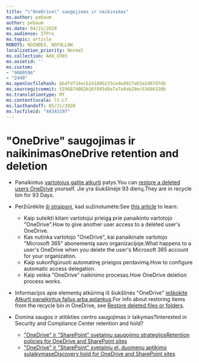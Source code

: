```yaml
---
title: "\"OneDrive\" saugojimas ir naikinimas"
ms.author: pebaum
author: pebaum
ms.date: 04/21/2020
ms.audience: ITPro
ms.topic: article
ROBOTS: NOINDEX, NOFOLLOW
localization_priority: Normal
ms.collection: Adm_O365
ms.assetid: ''
ms.custom:
- "9000596"
- "2440"
ms.openlocfilehash: bbdfdf34ecb24189b233ceded917a03a2d07d7db
ms.sourcegitcommit: 5296874062b16f945d9a7a7a9ab29ec53686310b
ms.translationtype: MT
ms.contentlocale: lt-LT
ms.lasthandoff: 05/21/2020
ms.locfileid: "44343197"
---
```

# <a name="onedrive-retention-and-deletion"></a><span data-ttu-id="40f65-102">"OneDrive" saugojimas ir naikinimas</span><span class="sxs-lookup"><span data-stu-id="40f65-102">OneDrive retention and deletion</span></span>

- <span data-ttu-id="40f65-103">Panaikintus [vartotojus galite atkurti](https://docs.microsoft.com/onedrive/restore-deleted-onedrive) patys.</span><span class="sxs-lookup"><span data-stu-id="40f65-103">You can [restore a deleted users OneDrive](https://docs.microsoft.com/onedrive/restore-deleted-onedrive) yourself.</span></span> <span data-ttu-id="40f65-104">Jie yra šiukšlinėje 93 dienų.</span><span class="sxs-lookup"><span data-stu-id="40f65-104">They are in recycle bin for 93 Days.</span></span>

- <span data-ttu-id="40f65-105">Peržiūrėkite [šį straipsnį,](https://docs.microsoft.com/onedrive/retention-and-deletion) kad sužinotumėte:</span><span class="sxs-lookup"><span data-stu-id="40f65-105">See [this article](https://docs.microsoft.com/onedrive/retention-and-deletion) to learn:</span></span>
    - <span data-ttu-id="40f65-106">Kaip suteikti kitam vartotojui prieigą prie panaikinto vartotojo "OneDrive".</span><span class="sxs-lookup"><span data-stu-id="40f65-106">How to give another user access to a deleted user's OneDrive.</span></span>
    - <span data-ttu-id="40f65-107">Kas nutinka vartotojo "OneDrive", kai panaikinate vartotojo "Microsoft 365" abonementą savo organizacijoje.</span><span class="sxs-lookup"><span data-stu-id="40f65-107">What happens to a user's OneDrive when you delete the user's Microsoft 365 account for your organization.</span></span>
    - <span data-ttu-id="40f65-108">Kaip sukonfigūruoti automatinę prieigos perdavimą.</span><span class="sxs-lookup"><span data-stu-id="40f65-108">How to configure automatic access delegation.</span></span>
    - <span data-ttu-id="40f65-109">Kaip veikia "OneDrive" naikinimo procesas.</span><span class="sxs-lookup"><span data-stu-id="40f65-109">How OneDrive deletion process works.</span></span>

- <span data-ttu-id="40f65-110">Informacijos apie elementų atkūrimą iš šiukšlinės "OneDrive" [ieškokite Atkurti panaikintus failus arba aplankus](https://support.office.com/article/949ada80-0026-4db3-a953-c99083e6a84f).</span><span class="sxs-lookup"><span data-stu-id="40f65-110">For info about restoring items from the recycle bin in OneDrive, see [Restore deleted files or folders](https://support.office.com/article/949ada80-0026-4db3-a953-c99083e6a84f).</span></span>

- <span data-ttu-id="40f65-111">Domina saugos ir atitikties centro saugojimas ir laikymas?</span><span class="sxs-lookup"><span data-stu-id="40f65-111">Interested in Security and Compliance Center retention and hold?</span></span>
    - [<span data-ttu-id="40f65-112">"OneDrive" ir "SharePoint" svetainių saugojimo strategijos</span><span class="sxs-lookup"><span data-stu-id="40f65-112">Retention policies for OneDrive and SharePoint sites</span></span>](https://docs.microsoft.com/office365/securitycompliance/retention-policies?redirectSourcePath=%252farticle%252f5e377752-700d-4870-9b6d-12bfc12d2423#content-in-onedrive-accounts-and-sharepoint-sites)
    - [<span data-ttu-id="40f65-113">"OneDrive" ir "SharePoint" svetainių el. duomenų aptikimo sulaikymas</span><span class="sxs-lookup"><span data-stu-id="40f65-113">eDiscovery hold for OneDrive and SharePoint sites</span></span>](https://docs.microsoft.com/office365/securitycompliance/ediscovery-cases#step-4-place-content-locations-on-hold)
